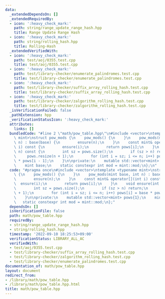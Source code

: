 ```yaml
---
data:
  _extendedDependsOn: []
  _extendedRequiredBy:
  - icon: ':heavy_check_mark:'
    path: string/range_update_range_hash.hpp
    title: Range Update Range Hash
  - icon: ':heavy_check_mark:'
    path: string/rolling_hash.hpp
    title: Rolling-Hash
  _extendedVerifiedWith:
  - icon: ':heavy_check_mark:'
    path: test/aoj/0355.test.cpp
    title: test/aoj/0355.test.cpp
  - icon: ':heavy_check_mark:'
    path: test/library-checker/enumerate_palindromes.test.cpp
    title: test/library-checker/enumerate_palindromes.test.cpp
  - icon: ':heavy_check_mark:'
    path: test/library-checker/suffix_array_rolling_hash.test.cpp
    title: test/library-checker/suffix_array_rolling_hash.test.cpp
  - icon: ':heavy_check_mark:'
    path: test/library-checker/zalgorithm_rolling_hash.test.cpp
    title: test/library-checker/zalgorithm_rolling_hash.test.cpp
  _isVerificationFailed: false
  _pathExtension: hpp
  _verificationStatusIcon: ':heavy_check_mark:'
  attributes:
    links: []
  bundledCode: "#line 2 \"math/pow_table.hpp\"\n#include <vector>\ntemplate <typename\
    \ mint>\nstruct pow_mods {\n    pow_mods() {\n    }\n    pow_mods(mint base, int\
    \ n) : base(base) {\n        ensure(n);\n    }\n    const mint& operator[](int\
    \ i) const {\n        ensure(i);\n        return pows[i];\n    }\n    void ensure(int\
    \ n) const {\n        int sz = pows.size();\n        if (sz > n) return;\n   \
    \     pows.resize(n + 1);\n        for (int i = sz; i <= n; i++) pows[i] = base\
    \ * pows[i - 1];\n    }\n\nprivate:\n    mutable std::vector<mint> pows{1};\n\
    \    mint base;\n    static constexpr int mod = mint::mod;\n};\n"
  code: "#pragma once\n#include <vector>\ntemplate <typename mint>\nstruct pow_mods\
    \ {\n    pow_mods() {\n    }\n    pow_mods(mint base, int n) : base(base) {\n\
    \        ensure(n);\n    }\n    const mint& operator[](int i) const {\n      \
    \  ensure(i);\n        return pows[i];\n    }\n    void ensure(int n) const {\n\
    \        int sz = pows.size();\n        if (sz > n) return;\n        pows.resize(n\
    \ + 1);\n        for (int i = sz; i <= n; i++) pows[i] = base * pows[i - 1];\n\
    \    }\n\nprivate:\n    mutable std::vector<mint> pows{1};\n    mint base;\n \
    \   static constexpr int mod = mint::mod;\n};"
  dependsOn: []
  isVerificationFile: false
  path: math/pow_table.hpp
  requiredBy:
  - string/range_update_range_hash.hpp
  - string/rolling_hash.hpp
  timestamp: '2022-09-10 18:25:53+09:00'
  verificationStatus: LIBRARY_ALL_AC
  verifiedWith:
  - test/aoj/0355.test.cpp
  - test/library-checker/suffix_array_rolling_hash.test.cpp
  - test/library-checker/zalgorithm_rolling_hash.test.cpp
  - test/library-checker/enumerate_palindromes.test.cpp
documentation_of: math/pow_table.hpp
layout: document
redirect_from:
- /library/math/pow_table.hpp
- /library/math/pow_table.hpp.html
title: math/pow_table.hpp
---
```

